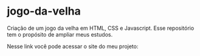 # jogo-da-velha
Criação de um jogo da velha em HTML, CSS e Javascript. Esse repositório tem o propósito de ampliar meus estudos.

Nesse link você pode acessar o site do meu projeto:
